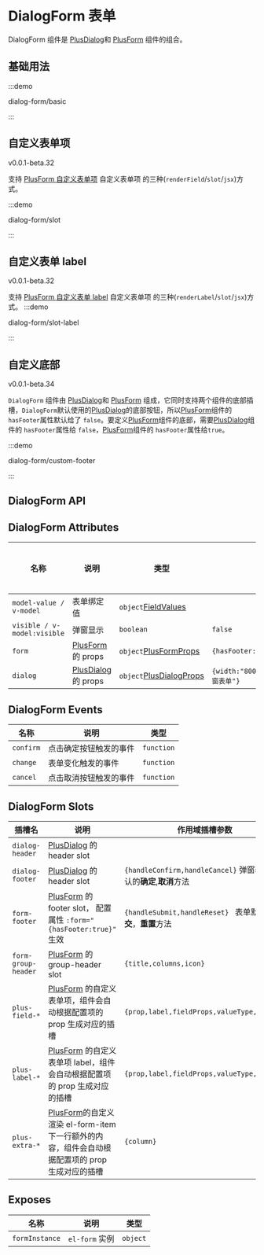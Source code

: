 # DialogForm 表单

DialogForm 组件是 [PlusDialog](/components/dialog.html)和 [PlusForm](/components/form.html) 组件的组合。

## 基础用法

:::demo

dialog-form/basic

:::

## 自定义表单项

<el-tag>v0.0.1-beta.32</el-tag>

支持 [PlusForm 自定义表单项](/components/form.html#自定义表单项-renderfield) 自定义表单项 的三种(`renderField`/`slot`/`jsx`)方式。

:::demo

dialog-form/slot

:::

## 自定义表单 label

<el-tag>v0.0.1-beta.32</el-tag>

支持 [PlusForm 自定义表单 label](/components/form.html#自定义表单-label-插槽) 自定义表单项 的三种(`renderLabel`/`slot`/`jsx`)方式。
:::demo

dialog-form/slot-label

:::

## 自定义底部

<el-tag>v0.0.1-beta.34</el-tag>

`DialogForm` 组件由 [PlusDialog](/components/dialog.html)和 [PlusForm](/components/form.html) 组成，它同时支持两个组件的底部插槽，`DialogForm`默认使用的[PlusDialog](/components/dialog.html)的底部按钮，所以[PlusForm](/components/form.html)组件的 `hasFooter`属性默认给了 `false`。要定义[PlusForm](/components/form.html)组件的底部，需要[PlusDialog](/components/dialog.html)组件的 `hasFooter`属性给 `false`，[PlusForm](/components/form.html)组件的 `hasFooter`属性给`true`。

:::demo

dialog-form/custom-footer

:::

## DialogForm API

## DialogForm Attributes

| 名称                        | 说明                                           | 类型                                                               | 默认值                                         | 是否必须 |
| --------------------------- | ---------------------------------------------- | ------------------------------------------------------------------ | ---------------------------------------------- | -------- |
| `model-value / v-model`     | 表单绑定值                                     | `object`[FieldValues](/components/type.html#fieldvalues)           |                                                | 否       |
| `visible / v-model:visible` | 弹窗显示                                       | `boolean`                                                          | `false`                                        | 否       |
| `form`                      | [PlusForm](/components/form.html) 的 props     | `object`[PlusFormProps](/components/form.html#form-attributes)     | `{hasFooter:false,footerAlign:'right'}`        | 否       |
| `dialog`                    | [PlusDialog](/components/dialog.html) 的 props | `object`[PlusDialogProps](/components/form.html#dialof-attributes) | `{width:"800px",top:"10vh", title:"弹窗表单"}` | 否       |

## DialogForm Events

| 名称      | 说明                   | 类型                                                                                        |
| --------- | ---------------------- | ------------------------------------------------------------------------------------------- |
| `confirm` | 点击确定按钮触发的事件 | `function` <docs-tip content='(values: FieldValues) => void'></docs-tip>                    |
| `change`  | 表单变化触发的事件     | `function` <docs-tip content='(values: FieldValues,column: PlusColumn) => void'></docs-tip> |
| `cancel`  | 点击取消按钮触发的事件 | `function` <docs-tip content='() => void'></docs-tip>                                       |

## DialogForm Slots

| 插槽名              | 说明                                                                                                          | 作用域插槽参数                                                     |
| ------------------- | ------------------------------------------------------------------------------------------------------------- | ------------------------------------------------------------------ |
| `dialog-header`     | [PlusDialog](/components/dialog.html#dialog-slots) 的 header slot                                             |                                                                    |
| `dialog-footer`     | [PlusDialog](/components/dialog.html#dialog-slots) 的 header slot                                             | `{handleConfirm,handleCancel}` 弹窗表单默认的**确定**,**取消**方法 |
| `form-footer`       | [PlusForm](/components/form.html#form-slots) 的 footer slot， 配置属性 `:form="{hasFooter:true}"` 生效        | `{handleSubmit,handleReset} ` 表单默认的**提交**，**重置**方法     |
| `form-group-header` | [PlusForm](/components/form.html#form-slots) 的 group-header slot                                             | `{title,columns,icon}`                                             |
| `plus-field-*`      | [PlusForm](/components/form.html#form-slots) 的自定义表单项，组件会自动根据配置项的 prop 生成对应的插槽       | `{prop,label,fieldProps,valueType,column}`                         |
| `plus-label-*`      | [PlusForm](/components/form.html#form-slots) 的自定义表单项 label，组件会自动根据配置项的 prop 生成对应的插槽 | `{prop,label,fieldProps,valueType,column}`                         |
| `plus-extra-*`      | [PlusForm](/components/form.html#form-slots)的自定义渲染 el-form-item 下一行额外的内容，组件会自动根据配置项的 prop 生成对应的插槽 | `{column}`                                 |

## Exposes

| 名称           | 说明           | 类型                                                                 |
| -------------- | -------------- | -------------------------------------------------------------------- |
| `formInstance` | `el-form` 实例 | `object` <docs-tip content="InstanceType<typeof ElForm>"></docs-tip> |
